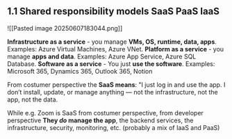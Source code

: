 ## 1.1 Shared responsibility models SaaS PaaS IaaS

![[Pasted image 20250607183044.png]]

**Infrastructure as a service** - you manage **VMs, OS, runtime, data, apps**. Examples: Azure Virtual Machines, Azure VNet.
**Platform as a service** - you manage **apps and data**. Examples: Azure App Service, Azure SQL Database.
**Software as a service** - You just **use the software**. Examples: Microsoft 365, Dynamics 365, Outlook 365, Notion

From costumer perspective the **SaaS means**: "I just log in and use the app. I don’t install, update, or manage anything — not the infrastructure, not the app, not the data.

While e.g. Zoom is SaaS from costumer perspective, from developer perspective **They _do_ manage the app**, the backend services, the infrastructure, security, monitoring, etc. (probably a mix of IaaS and PaaS)